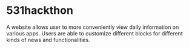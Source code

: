 # 531hackthon
A website allows user to more conveniently view daily information on various apps. Users are able to customize different blocks for different kinds of news and functionalities.
